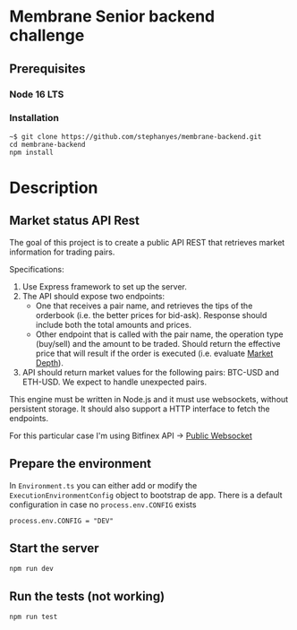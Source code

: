 
# Membrane Senior backend challenge


## Prerequisites

### Node 16 LTS

### Installation

    ~$ git clone https://github.com/stephanyes/membrane-backend.git
    cd membrane-backend
    npm install
    
    
# Description
## Market status API Rest
The goal of this project is to create a public API REST that retrieves market information for trading
pairs.

Specifications:
1) Use Express framework to set up the server.
2) The API should expose two endpoints:
    - One that receives a pair name, and retrieves the tips of the orderbook (i.e. the
better prices for bid-ask). Response should include both the total amounts and
prices. 
    - Other endpoint that is called with the pair name, the operation type (buy/sell) and
the amount to be traded. Should return the effective price that will result if the
order is executed (i.e. evaluate [Market Depth](https://www.investopedia.com/terms/m/marketdepth.asp)).
3) API should return market values for the following pairs: BTC-USD and ETH-USD. We expect
to handle unexpected pairs.

This engine must be written in Node.js and it must use websockets, without persistent storage. It
should also support a HTTP interface to fetch the endpoints.

For this particular case I'm using Bitfinex API -> [Public Websocket](https://docs.bitfinex.com/reference/rest-public-platform-status#ws-public-books)
 

## Prepare the environment

In `Environment.ts` you can either add or modify the `ExecutionEnvironmentConfig` object to bootstrap de app. There is a default configuration in case no `process.env.CONFIG` exists

    process.env.CONFIG = "DEV"

## Start the server
    npm run dev

## Run the tests (not working)

    npm run test

